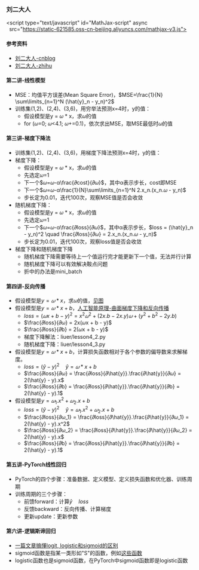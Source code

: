 ### 刘二大人

<script>
  MathJax = {
    tex: {
      inlineMath: [['$', '$'], ['\\(', '\\)']],
      displayMath: [["$$", "$$"], ["\\[", "\\]"]],
    },
    svg: {
      fontCache: 'global'
    }
  };
</script>
<script type="text/javascript" id="MathJax-script" async
  src="https://static-621585.oss-cn-beijing.aliyuncs.com/mathjax-v3.js">
</script>

#### 参考资料
* [刘二大人-cnblog](https://www.cnblogs.com/zhouyeqin/category/2231506.html)
* [刘二大人-zhihu](https://zhuanlan.zhihu.com/p/166104074)

#### 第二讲-线性模型
* MSE：均值平方误差(Mean Square Error)，$MSE=\frac{1}{N} \sum\limits_{n=1}^N (\hat{y}_n - y_n)^2$
* 训练集(1,2)、(2,4)、(3,6)，用穷举法预测x=4时，y的值：
  * 假设模型是y = 𝜔 * x，求𝜔的值
  * for (𝜔=0; 𝜔<4.1; 𝜔+=0.1)，依次求出MSE，取MSE最低时𝜔的值

#### 第三讲-梯度下降法
* 训练集(1,2)、(2,4)、(3,6)，用梯度下降法预测x=4时，y的值：
* 梯度下降：
  * 假设模型是y = 𝜔 * x，求𝜔的值
  * 先选定𝜔=1
  * 下一个$𝜔=𝜔-α\frac{𝜕cost}{𝜕𝜔}$，其中α表示步长，cost即MSE
  * 下一个$𝜔=𝜔-α\frac{1}{N}\sum\limits_{n=1}^N 2.x_n.(x_n.𝜔 - y_n)$
  * 步长定为0.01，迭代100次，观察MSE值是否会收敛
* 随机梯度下降：
  * 假设模型是y = 𝜔 * x，求𝜔的值
  * 先选定𝜔=1
  * 下一个$𝜔=𝜔-α\frac{𝜕loss}{𝜕𝜔}$，其中α表示步长，$loss = (\hat{y}_n - y_n)^2 \quad \frac{𝜕loss}{𝜕𝜔} = 2.x_n.(x_n.𝜔 - y_n)$
  * 步长定为0.01，迭代100次，观察loss值是否会收敛
* 梯度下降和随机梯度下降
  * 随机梯度下降需要等待上一个值运行完才能更新下一个值，无法并行计算
  * 随机梯度下降可以有效解决鞍点问题
  * 折中的办法是mini_batch

#### 第四讲-反向传播
* 假设模型是$y = 𝜔 * x$，求𝜔的值，[见图](../images/back-propagation.png)
* 假设模型是$y = 𝜔 * x + b$，[人工智能原理-曲面梯度下降和反向传播](https://blog.csdn.net/wanlin_yang/article/details/129263378)
  * $loss = (𝜔x + b - y)^2 = x^2𝜔^2 + (2x.b - 2x.y)𝜔 + (y^2 + b^2 - 2y.b)$
  * $\frac{𝜕loss}{𝜕𝜔} = 2x(𝜔x + b - y)$
  * $\frac{𝜕loss}{𝜕b} = 2(𝜔x + b - y)$
  * 梯度下降解法：liuer/lesson4_2.py
  * 随机梯度下降：liuer/lesson4_3.py
* 假设模型是$y = 𝜔 * x + b$，计算损失函数相对于各个参数的偏导数来求解梯度。
  * $loss = (\hat{y} - y)^2 \quad \hat{y} = 𝜔 * x + b$
  * $\frac{𝜕loss}{𝜕𝜔} = \frac{𝜕loss}{𝜕\hat{y}}.\frac{𝜕\hat{y}}{𝜕𝜔} = 2(\hat{y} - y).x$
  * $\frac{𝜕loss}{𝜕b} = \frac{𝜕loss}{𝜕\hat{y}}.\frac{𝜕\hat{y}}{𝜕b} = 2(\hat{y} - y).1$
* 假设模型是$y = 𝜔_1.x^2 + 𝜔_2.x + b$
  * $loss = (\hat{y} - y)^2 \quad \hat{y} = 𝜔_1.x^2 + 𝜔_2.x + b$
  * $\frac{𝜕loss}{𝜕𝜔_1} = \frac{𝜕loss}{𝜕\hat{y}}.\frac{𝜕\hat{y}}{𝜕𝜔_1} = 2(\hat{y} - y).x^2$
  * $\frac{𝜕loss}{𝜕𝜔_2} = \frac{𝜕loss}{𝜕\hat{y}}.\frac{𝜕\hat{y}}{𝜕𝜔_2} = 2(\hat{y} - y).x$
  * $\frac{𝜕loss}{𝜕b} = \frac{𝜕loss}{𝜕\hat{y}}.\frac{𝜕\hat{y}}{𝜕b} = 2(\hat{y} - y).1$

#### 第五讲-PyTorch线性回归
* PyTorch的四个步骤：准备数据、定义模型、定义损失函数和优化器、训练周期
* 训练周期的三个步骤：
  * 前馈forward：计算$\hat{y} \quad loss$
  * 反馈backward：反向传播、计算梯度
  * 更新update：更新参数

#### 第六讲-逻辑斯谛回归
* [一篇文章搞懂logit, logistic和sigmoid的区别](https://zhuanlan.zhihu.com/p/358223959)
* sigmoid函数是指某一类形如"S"的函数，例如[这些函数](../images/sigmoid-function.jpg)
* logistic函数也是sigmoid函数，在PyTorch中sigmoid函数即是logistic函数




